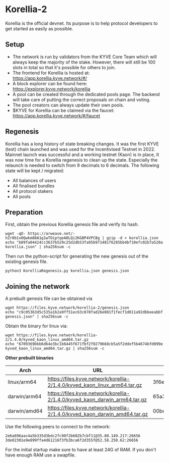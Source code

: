# Korellia-2

Korellia is the official devnet. Its purpose is to help protocol developers
to get started as easily as possible. 

## Setup

- The network is run by validators from the KYVE Core Team which will always 
  keep the majority of the stake. However, there will still be 100 slots in 
  total so that it's possible for others to join.
- The frontend for Korellia is hosted at: https://app.korellia.kyve.network/#/
- A block explorer can be found here: https://explorer.kyve.network/korellia
- A pool can be created through the dedicated pools page. The backend will take
  care of putting the correct proposals on chain and voting.
- The pool creators can always update their own pools.
- $KYVE for Korellia can be claimed via the faucet: https://app.korellia.kyve.network/#/faucet

## Regenesis

Korellia has a long history of state breaking changes. It was the first KYVE
(test) chain launched and was used for the Incentivised Testnet in 2022.
Mainnet launch was successful and a working testnet (Kaon) is in place,
It was now time for a Korellia regenesis to clean up the state. Especially the 
relaunch is needed to switch from 9 decimals to 6 decimals. 
The following state will be kept / migrated:

- All balances of users
- All finalised bundles
- All protocol stakers
- All pools

## Preparation

First, obtain the previous Korellia genesis file and verify its hash.

```shell
wget -qO- https://arweave.net/-hZr0b1v0Qwkm88A1g1wTOiptqeA0LQi2KGBP4VPCBg | gzip -d > korellia.json
echo "b89fa04424cc3637b529c25d2db53fa95b971481f6285bb4bf10efc02b7a520a korellia.json" | sha256sum -c
```

Then run the python-script for generating the new genesis out of the existing 
genesis file.

```shell
python3 KorelliaRegenesis.py korellia.json genesis.json
```

## Joining the network

A prebuilt genesis file can be obtained via 

```shell
wget https://files.kyve.network/korellia-2/genesis.json
echo "c9c05363d5c535a1b2a9ff51ec63c878fad26e081f1fecf1d011a92dbbeeabbf genesis.json" | sha256sum -c
```

Obtain the binary for linux via:
```shell
wget https://files.kyve.network/korellia-2/1.4.0/kyved_kaon_linux_amd64.tar.gz
echo "6709369bbb6db4e3bc1b6445f671fbf2f0279668cb5a5f2ddef5b4674bfd099e kyved_kaon_linux_amd64.tar.gz | sha256sum -c
```

**Other prebuilt binaries**

| Arch         | URL                                                                        | SHA256                                                           |
|--------------|----------------------------------------------------------------------------|------------------------------------------------------------------|
| linux/arm64  | https://files.kyve.network/korellia-2/1.4.0/kyved_kaon_linux_arm64.tar.gz  | 3f6e20177fb48419b1b174aeed79d3129ed16aaca94438dd048a20b586f98252 |
| darwin/arm64 | https://files.kyve.network/korellia-2/1.4.0/kyved_kaon_darwin_arm64.tar.gz | 65a3764468ed76fa95f419848f95da54af9a1dc129eed5a178395a85186c5374 |
| darwin/amd64 | https://files.kyve.network/korellia-2/1.4.0/kyved_kaon_darwin_amd64.tar.gz | 00be5e6c0cd8247101d935de4adcd706d1f310411f86f58addd8a085c814d48b |


Use the following peers to connect to the network:
```text
2e6a696aac4a5b335d3bdc2fc90f2b602b7cbf11@35.80.149.217:26656
3de02301e9e899ffa4d61216f3fb3bca6f2d355f@52.58.250.62:26656
```

For the initial startup make sure to have at least 24G of RAM. If you don't
have enough RAM use a swapfile.
